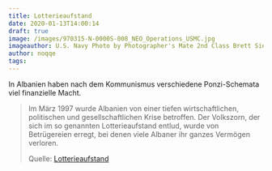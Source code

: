 ```yaml
---
title: Lotterieaufstand
date: 2020-01-13T14:00:14
draft: true
image: /images/970315-N-0000S-008_NEO_Operations_USMC.jpg
imageauthor: U.S. Navy Photo by Photographer's Mate 2nd Class Brett Siegel
author: noqqe
tags:
---
```


In Albanien haben nach dem Kommunismus verschiedene Ponzi-Schemata viel
finanzielle Macht.

> Im März 1997 wurde Albanien von einer tiefen wirtschaftlichen, politischen und
> gesellschaftlichen Krise betroffen. Der Volkszorn, der sich im so genannten
> Lotterieaufstand entlud, wurde von Betrügereien erregt, bei denen viele
> Albaner ihr ganzes Vermögen verloren.
>
> Quelle: [Lotterieaufstand](https://de.wikipedia.org/wiki/Lotterieaufstand)
